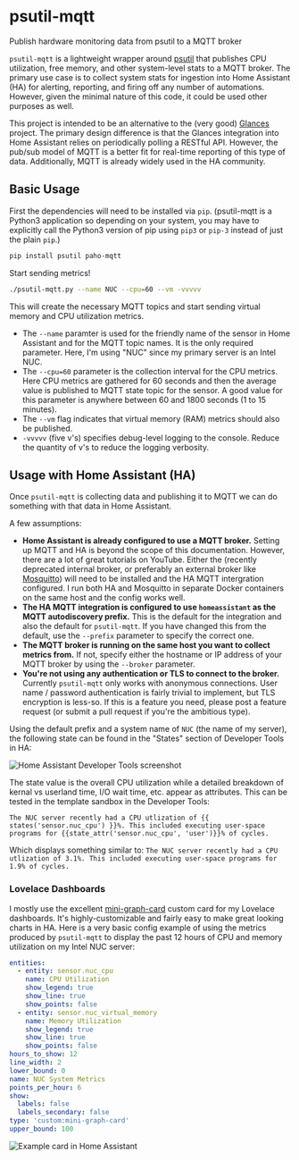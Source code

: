 # psutil-mqtt
Publish hardware monitoring data from psutil to a MQTT broker

`psutil-mqtt` is a lightweight wrapper around [psutil](https://pypi.org/project/psutil/) that publishes CPU utilization, free memory, and other system-level stats to a MQTT broker. The primary use case is to collect system stats for ingestion into Home Assistant (HA) for alerting, reporting, and firing off any number of automations. However, given the minimal nature of this code, it could be used other purposes as well.

This project is intended to be an alternative to the (very good) [Glances](https://github.com/nicolargo/glances) project. The primary design difference is that the Glances integration into Home Assistant relies on periodically polling a RESTful API. However, the pub/sub model of MQTT is a better fit for real-time reporting of this type of data. Additionally, MQTT is already widely used in the HA community. 

## Basic Usage
First the dependencies will need to be installed via `pip`. (psutil-mqtt is a Python3 application so depending on your system, you may have to explicitly call the Python3 version of pip using `pip3` or `pip-3` instead of just the plain `pip`.)
```bash
pip install psutil paho-mqtt  
```
Start sending metrics!
```bash
./psutil-mqtt.py --name NUC --cpu=60 --vm -vvvvv
```

This will create the necessary MQTT topics and start sending virtual memory and CPU utilization metrics. 
 - The `--name` paramter is used for the friendly name of the sensor in Home Assistant and for the MQTT topic names. It is the only required parameter. Here, I'm using "NUC" since my primary server is an Intel NUC.
 - The `--cpu=60` parameter is the collection interval for the CPU metrics. Here CPU metrics are gathered for 60 seconds and then the average value is published to MQTT state topic for the sensor. A good value for this parameter is anywhere between 60 and 1800 seconds (1 to 15 minutes).
 - The `--vm` flag indicates that virtual memory (RAM) metrics should also be published.
 - `-vvvvv` (five v's) specifies debug-level logging to the console. Reduce the quantity of v's to reduce the logging verbosity.
 
## Usage with Home Assistant (HA)
Once `psutil-mqtt` is collecting data and publishing it to MQTT we can do something with that data in Home Assistant. 

A few assumptions:
- **Home Assistant is already configured to use a MQTT broker.** Setting up MQTT and HA is beyond the scope of this documentation. However, there are a lot of great tutorials on YouTube. Either the (recently deprecated internal broker, or preferably an external broker like [Mosquitto](https://mosquitto.org/)) will need to be installed and the HA MQTT intergration configured. I run both HA and Mosquitto in separate Docker containers on the same host and the config works well.
- **The HA MQTT integration is configured to use `homeassistant` as the MQTT autodiscovery prefix.** This is the default for the integration and also the default for `psutil-mqtt`. If you have changed this from the default, use the `--prefix` parameter to specify the correct one.
- **The MQTT broker is running on the same host you want to collect metrics from.** If not, specify either the hostname or IP address of your MQTT broker by using the `--broker` parameter.
- **You're not using any authentication or TLS to connect to the broker.** Currently `psutil-mqtt` only works with anonymous connections. User name / password authentication is fairly trivial to implement, but TLS encryption is less-so. If this is a feature you need, please post a feature request (or submit a pull request if you're the ambitious type).

Using the default prefix and a system name of `NUC` (the name of my server), the following state can be found in the "States" section of Developer Tools in HA:

![Home Assistant Developer Tools screenshot](https://github.com/jamiebegin/psutil-mqtt/blob/master/docs/dev_tools_example.png?raw=true)

The state value is the overall CPU utilization while a detailed breakdown of kernal vs userland time, I/O wait time, etc. appear as attributes. This can be tested in the template sandbox in the Developer Tools:
```
The NUC server recently had a CPU utlization of {{ states('sensor.nuc_cpu') }}%. This included executing user-space programs for {{state_attr('sensor.nuc_cpu', 'user')}}% of cycles.
```
Which displays something similar to: `The NUC server recently had a CPU utlization of 3.1%. This included executing user-space programs for 1.9% of cycles.`

### Lovelace Dashboards

I mostly use the excellent [mini-graph-card](https://github.com/kalkih/mini-graph-card) custom card for my Lovelace dashboards. It's highly-customizable and fairly easy to make great looking charts in HA. Here is a very basic config example of using the metrics produced by `psutil-mqtt` to display the past 12 hours of CPU and memory utilization on my Intel NUC server:

```yaml
entities:
  - entity: sensor.nuc_cpu
    name: CPU Utilization
    show_legend: true
    show_line: true
    show_points: false
  - entity: sensor.nuc_virtual_memory
    name: Memory Utilization
    show_legend: true
    show_line: true
    show_points: false
hours_to_show: 12
line_width: 2
lower_bound: 0
name: NUC System Metrics
points_per_hour: 6
show:
  labels: false
  labels_secondary: false
type: 'custom:mini-graph-card'
upper_bound: 100

```
![Example card in Home Assistant](https://github.com/jamiebegin/psutil-mqtt/blob/master/docs/example_card.png?raw=true)
